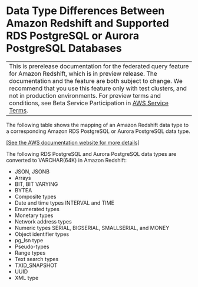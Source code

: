 # Data Type Differences Between Amazon Redshift and Supported RDS PostgreSQL or Aurora PostgreSQL Databases<a name="federated-data-types"></a>


|  | 
| --- |
| This is prerelease documentation for the federated query feature for Amazon Redshift, which is in preview release\. The documentation and the feature are both subject to change\. We recommend that you use this feature only with test clusters, and not in production environments\. For preview terms and conditions, see Beta Service Participation in [AWS Service Terms](https://aws.amazon.com/service-terms/)\.   | 

The following table shows the mapping of an Amazon Redshift data type to a corresponding Amazon RDS PostgreSQL or Aurora PostgreSQL data type\. 

[\[See the AWS documentation website for more details\]](http://docs.aws.amazon.com/redshift/latest/dg/federated-data-types.html)

The following RDS PostgreSQL and Aurora PostgreSQL data types are converted to VARCHAR\(64K\) in Amazon Redshift: 
+ JSON, JSONB
+ Arrays
+ BIT, BIT VARYING
+ BYTEA
+ Composite types
+ Date and time types INTERVAL and TIME
+ Enumerated types
+ Monetary types
+ Network address types
+ Numeric types SERIAL, BIGSERIAL, SMALLSERIAL, and MONEY 
+ Object identifier types
+ pg\_lsn type
+ Pseudo\-types
+ Range types
+ Text search types
+ TXID\_SNAPSHOT
+ UUID
+ XML type 